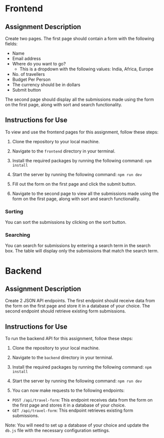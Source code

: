 # Frontend

## Assignment Description
Create two pages. The first page should contain a form with the following fields:
- Name
- Email address
- Where do you want to go?
  - This is a dropdown with the following values: India, Africa, Europe
- No. of travellers
- Budget Per Person
- The currency should be in dollars
- Submit button

The second page should display all the submissions made using the form on the first page, along with sort and search functionality.

## Instructions for Use
To view and use the frontend pages for this assignment, follow these steps:
1. Clone the repository to your local machine.
2. Navigate to the `frontend` directory in your terminal.
3. Install the required packages by running the following command:
`npm install`

4. Start the server by running the following command:
`npm run dev`
5. Fill out the form on the first page and click the submit button.
6. Navigate to the second page to view all the submissions made using the form on the first page, along with sort and search functionality.

### Sorting
You can sort the submissions by clicking on the sort button.

### Searching
You can search for submissions by entering a search term in the search box. The table will display only the submissions that match the search term.


# Backend

## Assignment Description
Create 2 JSON API endpoints. The first endpoint should receive data from the form on the first page and store it
in a database of your choice. The second endpoint should retrieve existing form submissions.

## Instructions for Use
To run the backend API for this assignment, follow these steps:
1. Clone the repository to your local machine.
2. Navigate to the `backend` directory in your terminal.
3. Install the required packages by running the following command:
`npm install`

4. Start the server by running the following command:
`npm run dev`

5. You can now make requests to the following endpoints:
- `POST /api/travel-form`: This endpoint receives data from the form on the first page and stores it in a database of your choice.
- `GET /api/travel-form`: This endpoint retrieves existing form submissions.

Note: You will need to set up a database of your choice and update the `db.js` file with the necessary configuration settings.
